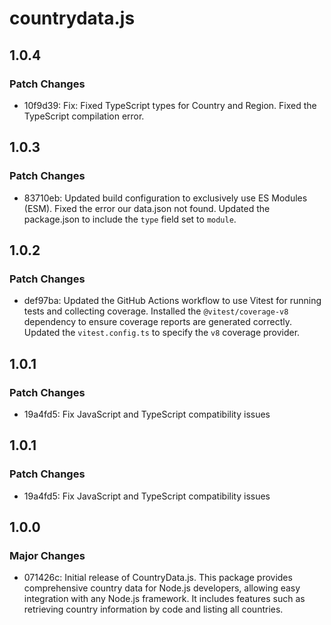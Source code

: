 # countrydata.js

## 1.0.4

### Patch Changes

- 10f9d39: Fix: Fixed TypeScript types for Country and Region. Fixed the TypeScript compilation error.

## 1.0.3

### Patch Changes

- 83710eb: Updated build configuration to exclusively use ES Modules (ESM). Fixed the error our data.json not found. Updated the package.json to include the `type` field set to `module`.

## 1.0.2

### Patch Changes

- def97ba: Updated the GitHub Actions workflow to use Vitest for running tests and collecting coverage. Installed the `@vitest/coverage-v8` dependency to ensure coverage reports are generated correctly. Updated the `vitest.config.ts` to specify the `v8` coverage provider.

## 1.0.1

### Patch Changes

- 19a4fd5: Fix JavaScript and TypeScript compatibility issues

## 1.0.1

### Patch Changes

- 19a4fd5: Fix JavaScript and TypeScript compatibility issues

## 1.0.0

### Major Changes

- 071426c: Initial release of CountryData.js. This package provides comprehensive country data for Node.js developers, allowing easy integration with any Node.js framework. It includes features such as retrieving country information by code and listing all countries.
